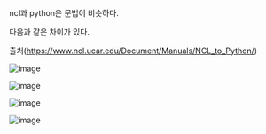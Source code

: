 ncl과 python은 문법이 비슷하다.

다음과 같은 차이가 있다.

출처(https://www.ncl.ucar.edu/Document/Manuals/NCL_to_Python/)

![image](https://user-images.githubusercontent.com/73323188/122519015-ed2a5b00-d04c-11eb-933f-01b7528ede42.png)

![image](https://user-images.githubusercontent.com/73323188/122519136-14812800-d04d-11eb-868e-a7f6f638cbc6.png)

![image](https://user-images.githubusercontent.com/73323188/122519242-337fba00-d04d-11eb-8dde-64c1729b4e79.png)

![image](https://user-images.githubusercontent.com/73323188/122519792-d0daee00-d04d-11eb-9f71-76087ce5a03c.png)
